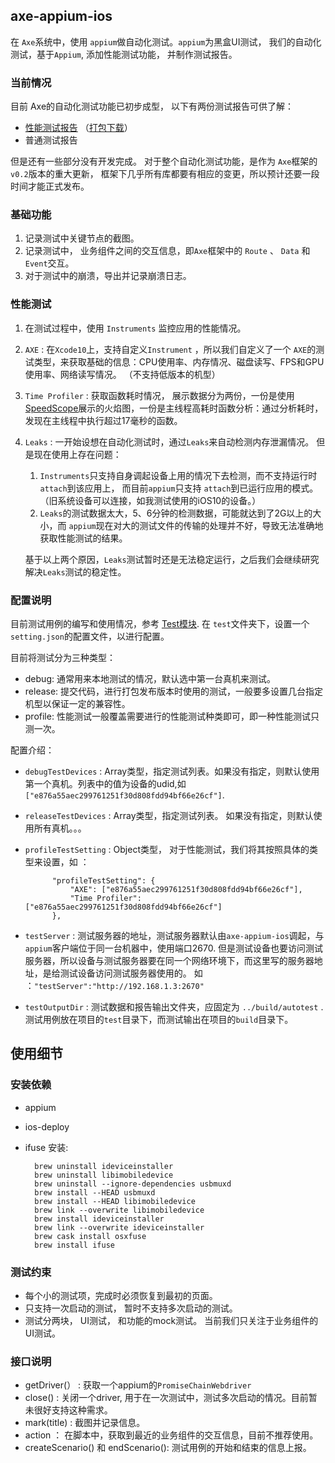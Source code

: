 ## axe-appium-ios

在 `Axe`系统中，使用 `appium`做自动化测试。`appium`为黑盒UI测试， 我们的自动化测试，基于`Appium`, 添加性能测试功能， 并制作测试报告。

### 当前情况

目前 Axe的自动化测试功能已初步成型， 以下有两份测试报告可供了解：

* [性能测试报告](http://resource.luoxianming.cn/axe/final/index.html)  （[打包下载](http://resource.luoxianming.cn/axe/final.zip)）
* 普通测试报告

但是还有一些部分没有开发完成。 对于整个自动化测试功能，是作为 `Axe`框架的`v0.2`版本的重大更新， 框架下几乎所有库都要有相应的变更，所以预计还要一段时间才能正式发布。

### 基础功能

1. 记录测试中关键节点的截图。
2. 记录测试中， 业务组件之间的交互信息，即`Axe`框架中的 `Route` 、 `Data` 和 `Event`交互。
3. 对于测试中的崩溃，导出并记录崩溃日志。

### 性能测试

1. 在测试过程中，使用 `Instruments` 监控应用的性能情况。
2. `AXE` : 在`Xcode10`上，支持自定义`Instrument` ，所以我们自定义了一个 `AXE`的测试类型，来获取基础的信息：CPU使用率、内存情况、磁盘读写、FPS和GPU使用率、网络读写情况。 （不支持低版本的机型）
3. `Time Profiler` : 获取函数耗时情况， 展示数据分为两份，一份是使用[SpeedScope](https://github.com/jlfwong/speedscope)展示的火焰图，一份是主线程高耗时函数分析：通过分析耗时，发现在主线程中执行超过17毫秒的函数。
4. `Leaks` : 一开始设想在自动化测试时，通过`Leaks`来自动检测内存泄漏情况。 但是现在使用上存在问题：
		
	1. `Instruments`只支持自身调起设备上用的情况下去检测，而不支持运行时`attach`到该应用上， 而目前`appium`只支持 `attach`到已运行应用的模式。（旧系统设备可以连接，如我测试使用的iOS10的设备。）
	2. `Leaks`的测试数据太大，5、6分钟的检测数据，可能就达到了2G以上的大小，而 `appium`现在对大的测试文件的传输的处理并不好，导致无法准确地获取性能测试的结果。

	基于以上两个原因，`Leaks`测试暂时还是无法稳定运行，之后我们会继续研究解决`Leaks`测试的稳定性。

### 配置说明

目前测试用例的编写和使用情况，参考 [Test模块](). 在 `test`文件夹下，设置一个 `setting.json`的配置文件，以进行配置。

目前将测试分为三种类型：

* debug: 通常用来本地测试的情况，默认选中第一台真机来测试。
* release: 提交代码，进行打包发布版本时使用的测试，一般要多设置几台指定机型以保证一定的兼容性。
* profile: 性能测试一般覆盖需要进行的性能测试种类即可，即一种性能测试只测一次。

配置介绍：

* `debugTestDevices` : Array类型，指定测试列表。如果没有指定，则默认使用第一个真机。列表中的值为设备的udid,如 `["e876a55aec299761251f30d808fdd94bf66e26cf"]`.
* `releaseTestDevices` : Array类型，指定测试列表。 如果没有指定，则默认使用所有真机。。。
* `profileTestSetting` : Object类型， 对于性能测试，我们将其按照具体的类型来设置，如 ：

			"profileTestSetting": {
				"AXE": ["e876a55aec299761251f30d808fdd94bf66e26cf"],
				"Time Profiler": ["e876a55aec299761251f30d808fdd94bf66e26cf"]
			},

* `testServer` : 测试服务器的地址，测试服务器默认由`axe-appium-ios`调起，与`appium`客户端位于同一台机器中，使用端口2670. 但是测试设备也要访问测试服务器，所以设备与测试服务器要在同一个网络环境下，而这里写的服务器地址，是给测试设备访问测试服务器使用的。 如 ：`"testServer":"http://192.168.1.3:2670"`
* `testOutputDir` : 测试数据和报告输出文件夹，应固定为 `../build/autotest` . 测试用例放在项目的`test`目录下，而测试输出在项目的`build`目录下。

## 使用细节

### 安装依赖

* appium
* ios-deploy
* ifuse 安装:

		brew uninstall ideviceinstaller
		brew uninstall libimobiledevice
		brew uninstall --ignore-dependencies usbmuxd
		brew install --HEAD usbmuxd
		brew install --HEAD libimobiledevice
		brew link --overwrite libimobiledevice
		brew install ideviceinstaller
		brew link --overwrite ideviceinstaller
		brew cask install osxfuse
		brew install ifuse 


### 测试约束

* 每个小的测试项，完成时必须恢复到最初的页面。
* 只支持一次启动的测试， 暂时不支持多次启动的测试。
* 测试分两块， UI测试， 和功能的mock测试。 当前我们只关注于业务组件的UI测试。

### 接口说明

*  getDriver(） : 获取一个appium的`PromiseChainWebdriver`
*  close() :  关闭一个driver, 用于在一次测试中，测试多次启动的情况。目前暂未很好支持这种需求。
*  mark(title) : 截图并记录信息。
*  action ： 在脚本中，获取到最近的业务组件的交互信息，目前不推荐使用。
*  createScenario() 和 endScenario(): 测试用例的开始和结束的信息上报。 
